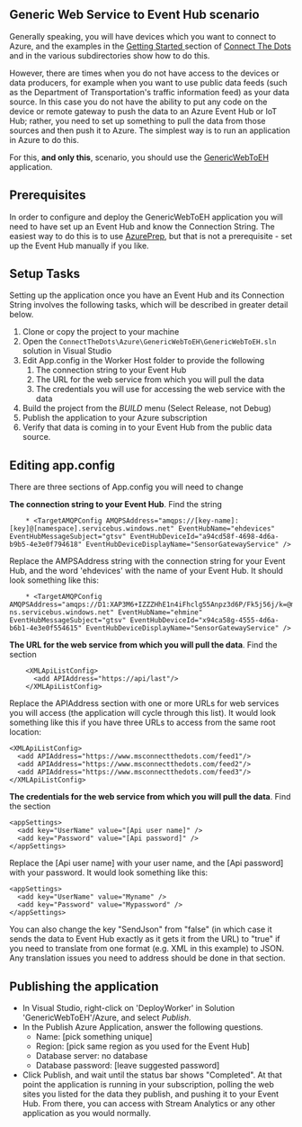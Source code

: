 ## Generic Web Service to Event Hub scenario ##

Generally speaking, you will have devices which you want to connect to Azure, and the examples in the [Getting Started ](https://github.com/Azure/connectthedots/blob/master/GettingStarted.md ) section of [Connect The Dots ](https://github.com/Azure/connectthedots ) and in the various subdirectories show how to do this. 

However, there are times when you do not have access to the devices or data producers, for example when you want to use public data feeds (such as the Department of Transportation's traffic information feed) as your data source. In this case you do not have the ability to put any code on the device or remote gateway to push the data to an Azure Event Hub or IoT Hub; rather, you need to set up something to pull the data from those sources and then push it to Azure. The simplest way is to run an application in Azure to do this.

For this, **and only this**, scenario, you should use the [GenericWebToEH](https://tbd) application. 

## Prerequisites ##

In order to configure and deploy the GenericWebToEH application you will need to have set up an Event Hub and know the Connection String. The easiest way to do this is to use [AzurePrep](https://github.com/Azure/connectthedots/tree/master/Azure/AzurePrep ), but that is not a prerequisite - set up the Event Hub manually if you like.

## Setup Tasks ##

Setting up the application once you have an Event Hub and its Connection String involves the following tasks, which will be described in greater detail below.

1. Clone or copy the project to your machine 
2. Open the `ConnectTheDots\Azure\GenericWebToEH\GenericWebToEH.sln` solution in Visual Studio
3. Edit App.config in the Worker Host folder to provide the following
	1. The connection string to your Event Hub
	2. The URL for the web service from which you will pull the data
	3. The credentials you will use for accessing the web service with the data
4. Build the project from the *BUILD* menu (Select Release, not Debug)
5. Publish the application to your Azure subscription
6. Verify that data is coming in to your Event Hub from the public data source.



## Editing app.config ##

There are three sections of App.config you will need to change

**The connection string to your Event Hub**. Find the string


	    * <TargetAMQPConfig AMQPSAddress="amqps://[key-name]:[key]@[namespace].servicebus.windows.net" EventHubName="ehdevices" EventHubMessageSubject="gtsv" EventHubDeviceId="a94cd58f-4698-4d6a-b9b5-4e3e0f794618" EventHubDeviceDisplayName="SensorGatewayService" />

Replace the AMPSAddress string with the connection string for your Event Hub, and the word 'ehdevices' with the name of your Event Hub. It should look something like this:

	    * <TargetAMQPConfig AMQPSAddress="amqps://D1:XAP3M6+IZZZHhE1n4iFhclg55Anpz3d6P/Fk5j56j/k=@mynamespace-ns.servicebus.windows.net" EventHubName="ehmine" EventHubMessageSubject="gtsv" EventHubDeviceId="x94ca58g-4555-4d6a-b6b1-4e3e0f554615" EventHubDeviceDisplayName="SensorGatewayService" />


**The URL for the web service from which you will pull the data**. Find the section

	    <XMLApiListConfig>
	      <add APIAddress="https://api/last"/>
	    </XMLApiListConfig>

Replace the APIAddress section with one or more URLs for web services you will access (the application will cycle through this list). It would look something like this if you have three URLs to access from the same root location:

    <XMLApiListConfig>
      <add APIAddress="https://www.msconnectthedots.com/feed1"/>
      <add APIAddress="https://www.msconnectthedots.com/feed2"/>
      <add APIAddress="https://www.msconnectthedots.com/feed3"/>
    </XMLApiListConfig>


**The credentials for the web service from which you will pull the data**. Find the section

    <appSettings>
      <add key="UserName" value="[Api user name]" />
      <add key="Password" value="[Api password]" />
    </appSettings>

Replace the [Api user name] with your user name, and the [Api password] with your password. It would look something like this:

    <appSettings>
      <add key="UserName" value="Myname" />
      <add key="Password" value="Mypassword" />
    </appSettings>


You can also change the key "SendJson" from "false" (in which case it sends the data to Event Hub exactly as it gets it from the URL) to "true" if you need to translate from one format (e.g. XML in this example) to JSON. Any translation issues you need to address should be done in that section.



## Publishing the application ##

* In Visual Studio, right-click on 'DeployWorker' in Solution 'GenericWebToEH'/Azure, and select *Publish*.
* In the Publish Azure Application, answer the following questions. 
    * Name: [pick something unique]
    * Region: [pick same region as you used for the Event Hub]
    * Database server: no database
    * Database password: [leave suggested password]
* Click Publish, and wait until the status bar shows "Completed". At that point the application is running in your subscription, polling the web sites you listed for the data they publish, and pushing it to your Event Hub. From there, you can access with Stream Analytics or any other application as you would normally.
